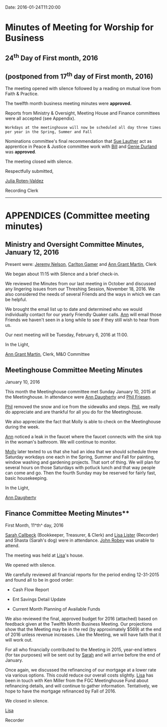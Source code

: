 Date: 2016-01-24T11:20:00

[AnnDaugherty]: /Friends/AnnDaugherty
[AnnGrantMartin]: /Friends/AnnGrantMartin
[BillDurland]: /Friends/BillDurland
[CarltonGamer]: /Friends/CarltonGamer
[GenieDurland]: /Friends/GenieDurland
[JeremyNelson]: /Friends/JeremyNelson
[JohnRobey]: /Friends/JohnRobey
[JuliaRotenValdez]: /Friends/JuliaRotenValdez
[LisaLister]: /Friends/LisaLister
[MollyWingate]: /Friends/MollyWingate
[PhilFriesen]: /Friends/PhilFriesen
[SarahCallbeck]: /Friends/SarahCallbeck
[SueLauther]: /Friends/SueLauther

# Minutes of Meeting for Worship for Business
## 24<sup>th</sup> Day of First month, 2016 
## (postponed from 17<sup>th</sup> day of First month, 2016)

The meeting opened with silence followed by a reading on mutual love
from Faith & Practice.

The twelfth month business meeting minutes were **approved.**

Reports from Ministry & Oversight, Meeting House and Finance committees
were all accepted (see Appendix).

    Workdays at the meetinghouse will now be scheduled all day three times
    per year in the Spring, Summer and Fall

Nominations committee's final recommendation that [Sue Lauther][SueLauther] act as
apprentice in Peace & Justice committee work with [Bill][BillDurland] and 
[Genie Durland][GenieDurland] was **approved**.

The meeting closed with silence.

Respectfully submitted,

[Julia Roten-Valdez][JuliaRotenValdez]

Recording Clerk

<hr>

# APPENDICES (Committee meeting minutes)

## Ministry and Oversight Committee Minutes, January 12, 2016

Present were: [Jeremy Nelson][JeremyNelson], [Carlton Gamer][CarltonGamer] and 
[Ann Grant Martin][AnnGrantMartin], Clerk

We began about 11:15 with Silence and a brief check-in.

We reviewed the Minutes from our last meeting in October and discussed
any lingering issues from our Threshing Session, November 18, 2016. We
also considered the needs of several Friends and the ways in which we
can be helpful.

We brought the email list up to date and determined who we would
individually contact for our yearly Friendly Quaker calls. [Ann][AnnGrantMartin] will
email those Friends we haven't seen in a long while to see if they still
wish to hear from us.

Our next meeting will be Tuesday, February 6, 2016 at 11:00.

In the Light,

[Ann Grant Martin][AnnGrantMartin], Clerk, M&O Committee

## Meetinghouse Committee Meeting Minutes

January 10, 2016

This month the Meetinghouse committee met Sunday January 10, 2015 at the
Meetinghouse. In attendance were [Ann Daugherty][AnnDaugherty] and 
[Phil Friesen][PhilFriesen].

[Phil][PhilFriesen] removed the snow and ice from the sidewalks and steps. 
[Phil][PhilFriesen], we
really do appreciate and are thankful for all you do for the
Meetinghouse.

We also appreciate the fact that Molly is able to check on the
Meetinghouse during the week.

[Ann][AnnDaugherty] noticed a leak in the faucet where the faucet connects with the sink
top in the woman's bathroom. We will continue to monitor.

[Molly][MollyWingate] later texted to us that she had an idea that we should schedule
three Saturday workdays one each in the Spring, Summer and Fall for
painting, window washing and gardening projects. That sort of thing.
We will plan for several hours on those Saturdays with potluck lunch and
that way people can come and go. Then the fourth Sunday may be reserved
for fairly fast, basic housekeeping.

In the Light,

[Ann Daugherty][AnnDaugherty]

## Finance Committee Meeting Minutes**

First Month, 11^th^ day, 2016

[Sarah Callbeck][SarahCallbeck] (Bookkeeper, Treasurer, & Clerk) and [Lisa Lister][LisaLister]
(Recorder) and Shasta (Sarah's dog) were in attendance. [John Robey][JohnRobey] was
unable to attend.

The meeting was held at [Lisa][LisaLister]'s house.

We opened with silence.

We carefully reviewed all financial reports for the period ending
12-31-2015 and found all to be in good order:

-   Cash Flow Report

-   Ent Savings Detail Update

-   Current Month Planning of Available Funds

We also reviewed the final, approved budget for 2016 (attached) based on
feedback given at the Twelfth Month Business Meeting. Our projections
show that the Meeting may be in the red (by approximately $569) at the
end of 2016 unless revenue increases. Like the Meeting, we will have
faith that it will work out.

For all who financially contributed to the Meeting in 2015, year-end
letters (for tax purposes) will be sent out by [Sarah][SarahCallbeck] and will arrive
before the end of January.

Once again, we discussed the refinancing of our mortgage at a lower rate
via various options. This could reduce our overall costs slightly. [Lisa][LisaLister]
has been in touch with Ken Miller from the FGC Meetinghouse Fund about
refinancing details, and will continue to gather information.
Tentatively, we hope to have the mortgage refinanced by Fall of 2016.

We closed in silence.

[Lisa][LisaLister]

Recorder
